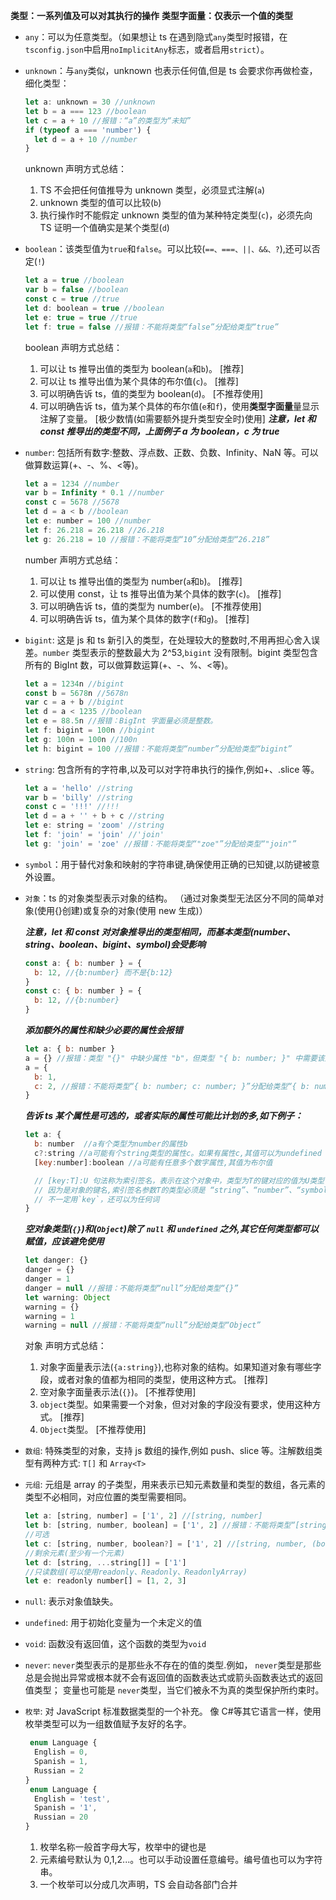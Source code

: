 <!-- 类型全解 -->

**类型：一系列值及可以对其执行的操作**
**类型字面量：仅表示一个值的类型**

- `any`：可以为任意类型。（如果想让 ts 在遇到隐式`any`类型时报错，在`tsconfig.json`中启用`noImplicitAny`标志，或者启用`strict`）。
- `unknown`：与`any`类似，unknown 也表示任何值,但是 ts 会要求你再做检查，细化类型：

  ```javascript
  let a: unknown = 30 //unknown
  let b = a === 123 //boolean
  let c = a + 10 //报错：“a”的类型为“未知”
  if (typeof a === 'number') {
    let d = a + 10 //number
  }
  ```

  unknown 声明方式总结：

  1. TS 不会把任何值推导为 unknown 类型，必须显式注解(`a`)
  2. unknown 类型的值可以比较(`b`)
  3. 执行操作时不能假定 unknown 类型的值为某种特定类型(`c`)，必须先向 TS 证明一个值确实是某个类型(`d`)

- `boolean`：该类型值为`true`和`false`。可以比较(`==、===、||、&&、?`),还可以否定(`!`)

  ```javascript
  let a = true //boolean
  var b = false //boolean
  const c = true //true
  let d: boolean = true //boolean
  let e: true = true //true
  let f: true = false //报错：不能将类型“false”分配给类型“true”
  ```

  boolean 声明方式总结：

  1. 可以让 ts 推导出值的类型为 boolean(`a`和`b`)。 [推荐]
  2. 可以让 ts 推导出值为某个具体的布尔值(`c`)。 [推荐]
  3. 可以明确告诉 ts，值的类型为 boolean(`d`)。 [不推荐使用]
  4. 可以明确告诉 ts，值为某个具体的布尔值(`e`和`f`)，使用**类型字面量**量显示注解了变量。 [极少数情(如需要额外提升类型安全时)使用]
     **_注意，let 和 const 推导出的类型不同，上面例子 a 为 boolean，c 为 true_**

- `number`: 包括所有数字:整数、浮点数、正数、负数、Infinity、NaN 等。可以做算数运算(+、-、%、<等)。

  ```javascript
  let a = 1234 //number
  var b = Infinity * 0.1 //number
  const c = 5678 //5678
  let d = a < b //boolean
  let e: number = 100 //number
  let f: 26.218 = 26.218 //26.218
  let g: 26.218 = 10 //报错：不能将类型“10”分配给类型“26.218”
  ```

  number 声明方式总结：

  1. 可以让 ts 推导出值的类型为 number(`a`和`b`)。 [推荐]
  2. 可以使用 const，让 ts 推导出值为某个具体的数字(`c`)。 [推荐]
  3. 可以明确告诉 ts，值的类型为 number(`e`)。 [不推荐使用]
  4. 可以明确告诉 ts，值为某个具体的数字(`f`和`g`)。 [推荐]

- `bigint`: 这是 js 和 ts 新引入的类型，在处理较大的整数时,不用再担心舍入误差。`number` 类型表示的整数最大为 2^53,`bigint` 没有限制。bigint 类型包含所有的 BigInt 数，可以做算数运算(+、-、%、<等)。

  ```javascript
  let a = 1234n //bigint
  const b = 5678n //5678n
  var c = a + b //bigint
  let d = a < 1235 //boolean
  let e = 88.5n //报错：BigInt 字面量必须是整数。
  let f: bigint = 100n //bigint
  let g: 100n = 100n //100n
  let h: bigint = 100 //报错：不能将类型“number”分配给类型“bigint”
  ```

- `string`: 包含所有的字符串,以及可以对字符串执行的操作,例如+、.slice 等。

  ```javascript
  let a = 'hello' //string
  var b = 'billy' //string
  const c = '!!!' //!!!
  let d = a + '' + b + c //string
  let e: string = 'zoom' //string
  let f: 'join' = 'join' //'join'
  let g: 'join' = 'zoe' //报错：不能将类型“"zoe"”分配给类型“"join"”
  ```

- `symbol`：用于替代对象和映射的字符串键,确保使用正确的已知键,以防键被意外设置。

- `对象`：ts 的对象类型表示对象的结构。 （通过对象类型无法区分不同的简单对象(使用{}创建)或复杂的对象(使用 new 生成)）

  **_注意，let 和 const 对对象推导出的类型相同，而基本类型(number、string、boolean、bigint、symbol)会受影响_**

  ```javascript
  const a: { b: number } = {
    b: 12, //{b:number} 而不是{b:12}
  }
  const c: { b: number } = {
    b: 12, //{b:number}
  }
  ```

  **_添加额外的属性和缺少必要的属性会报错_**

  ```javascript
  let a: { b: number }
  a = {} //报错：类型 "{}" 中缺少属性 "b"，但类型 "{ b: number; }" 中需要该属性
  a = {
    b: 1,
    c: 2, //报错：不能将类型“{ b: number; c: number; }”分配给类型“{ b: number; }”。对象字面量只能指定已知属性，并且“c”不在类型“{ b: number; }”中。
  }
  ```

  **_告诉 ts 某个属性是可选的，或者实际的属性可能比计划的多,如下例子：_**

  ```javascript
  let a: {
    b: number  //a有个类型为number的属性b
    c?:string //a可能有个string类型的属性c。如果有属性c,其值可以为undefined
    [key:number]:boolean //a可能有任意多个数字属性,其值为布尔值

    // [key:T]:U 句法称为索引签名，表示在这个对象中，类型为T的键对应的值为U类型
    // 因为是对象的键名,索引签名参数T的类型必须是 “string”、“number”、“symbol”或模板文本类型,
    // 不一定用`key`，还可以为任何词
  }
  ```

  **_空对象类型(`{}`)和(`Object`)除了 `null` 和 `undefined` 之外,其它任何类型都可以赋值，应该避免使用_**

  ```javascript
  let danger: {}
  danger = {}
  danger = 1
  danger = null //报错：不能将类型“null”分配给类型“{}”
  let warning: Object
  warning = {}
  warning = 1
  warning = null //报错：不能将类型“null”分配给类型“Object”
  ```

  对象 声明方式总结：

  1. 对象字面量表示法(`{a:string}`),也称对象的结构。如果知道对象有哪些字段，或者对象的值都为相同的类型，使用这种方式。 [推荐]
  2. 空对象字面量表示法(`{}`)。 [不推荐使用]
  3. `object`类型。如果需要一个对象，但对对象的字段没有要求，使用这种方式。 [推荐]
  4. `Object`类型。 [不推荐使用]

- `数组`: 特殊类型的对象，支持 js 数组的操作,例如 push、slice 等。注解数组类型有两种方式: `T[]` 和 `Array<T>`

- `元组`: 元组是 array 的子类型，用来表示已知元素数量和类型的数组，各元素的类型不必相同，对应位置的类型需要相同。

  ```javascript
  let a: [string, number] = ['1', 2] //[string, number]
  let b: [string, number, boolean] = ['1', 2] //报错：不能将类型“[string, number]”分配给类型“[string, number, boolean]”。源具有 2 个元素，但目标需要 3 个。
  //可选
  let c: [string, number, boolean?] = ['1', 2] //[string, number, (boolean | undefined)?]
  //剩余元素(至少有一个元素)
  let d: [string, ...string[]] = ['1']
  //只读数组(可以使用readonly、Readonly、ReadonlyArray)
  let e: readonly number[] = [1, 2, 3]
  ```

- `null`: 表示对象值缺失。

- `undefined`: 用于初始化变量为一个未定义的值

- `void`: 函数没有返回值，这个函数的类型为`void`

- `never`: `never`类型表示的是那些永不存在的值的类型.例如， `never`类型是那些总是会抛出异常或根本就不会有返回值的函数表达式或箭头函数表达式的返回值类型； 变量也可能是 `never`类型，当它们被永不为真的类型保护所约束时。

- `枚举`: 对 JavaScript 标准数据类型的一个补充。 像 C#等其它语言一样，使用枚举类型可以为一组数值赋予友好的名字。
  ```javascript
   enum Language {
    English = 0,
    Spanish = 1,
    Russian = 2
  }
   enum Language {
    English = 'test',
    Spanish = '1',
    Russian = 20
  }
  ```
  1. 枚举名称一般首字母大写，枚举中的键也是
  2. 元素编号默认为 0,1,2...。也可以手动设置任意编号。编号值也可以为字符串。
  3. 一个枚举可以分成几次声明，TS 会自动各部门合并
